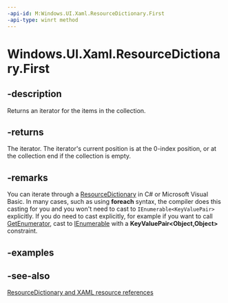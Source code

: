 ```yaml
---
-api-id: M:Windows.UI.Xaml.ResourceDictionary.First
-api-type: winrt method
---
```


<!-- Method syntax
public Windows.Foundation.Collections.IIterator<Windows.Foundation.Collections.IKeyValuePair<object, object>> First()
-->

# Windows.UI.Xaml.ResourceDictionary.First

## -description
Returns an iterator for the items in the collection.

## -returns
The iterator. The iterator's current position is at the 0-index position, or at the collection end if the collection is empty.

## -remarks
<!--Begin NET note for IEnumerable support-->
You can iterate through a [ResourceDictionary](resourcedictionary.md) in C# or Microsoft Visual Basic. In many cases, such as using **foreach** syntax, the compiler does this casting for you and you won't need to cast to `IEnumerable<KeyValuePair>` explicitly. If you do need to cast explicitly, for example if you want to call [GetEnumerator](https://docs.microsoft.com/dotnet/api/system.collections.ienumerable.getenumerator), cast to [IEnumerable<T>](https://docs.microsoft.com/dotnet/api/system.collections.generic.ienumerable-1) with a **KeyValuePair&lt;Object,Object&gt;** constraint.


<!--End NET note for IEnumerable support-->

## -examples

## -see-also
[ResourceDictionary and XAML resource references](http://msdn.microsoft.com/library/e3cbfa3d-6af5-44e1-b9f9-c3d3ea8a25ce)